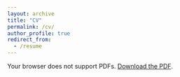 ```yaml
---
layout: archive
title: "CV"
permalink: /cv/
author_profile: true
redirect_from:
  - /resume
---
```

<object data="resume.pdf" type="application/pdf" width="100%" height="600px">
  <p>Your browser does not support PDFs. <a href="resume.pdf">Download the PDF</a>.</p>
</object>

